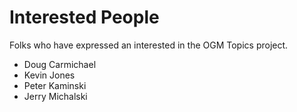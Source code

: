 # Interested People

Folks who have expressed an interested in the OGM Topics project.

- Doug Carmichael
- Kevin Jones
- Peter Kaminski
- Jerry Michalski
